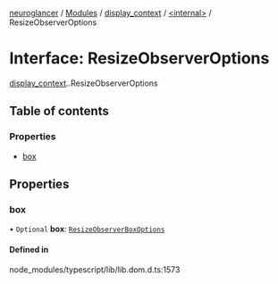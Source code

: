 [neuroglancer](../README.md) / [Modules](../modules.md) / [display\_context](../modules/display_context.md) / [<internal\>](../modules/display_context._internal_.md) / ResizeObserverOptions

# Interface: ResizeObserverOptions

[display_context](../modules/display_context.md).[<internal>](../modules/display_context._internal_.md).ResizeObserverOptions

## Table of contents

### Properties

- [box](display_context._internal_.ResizeObserverOptions.md#box)

## Properties

### box

• `Optional` **box**: [`ResizeObserverBoxOptions`](../modules/display_context._internal_.md#resizeobserverboxoptions)

#### Defined in

node_modules/typescript/lib/lib.dom.d.ts:1573
